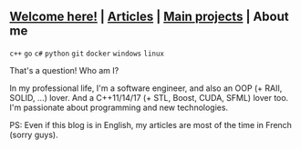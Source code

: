 ## [Welcome here!](index.md) | [Articles](articles.md) | [Main projects](projects.md) | About me
`c++` `go` `c#` `python` `git` `docker` `windows` `linux`


That's a question! Who am I?

In my professional life, I'm a software engineer, and also an OOP (+ RAII, SOLID, ...) lover. And a C++11/14/17 (+ STL, Boost, CUDA, SFML) lover too. I'm passionate about programming and new technologies.

PS: Even if this blog is in English, my articles are most of the time in French (sorry guys).

